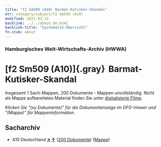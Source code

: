 ```yaml
---
title: "f2 Sm509 (A10) Barmat-Kutisker-Skandal"
etr: category/subject/f2 Sm509 (A10)
modified: 2021-03-13
backlink: ../../about.de.html
backlink-title: "Systematik-Übersicht"
fn-stub: about
---
```


### Hamburgisches Welt-Wirtschafts-Archiv (HWWA)
# [f2 Sm509 (A10)]{.gray}&#8201; Barmat-Kutisker-Skandal&#160; 




Insgesamt 1 Sach-Mappen, 200 Dokumente - Mappen unvollständig.
Nicht als Mappe aufbereitetes Material finden Sie unter [digitalisierte Filme](/film/h1_sh).

_Klicken Sie "(xy Dokumente)" für die Dokumentanzeige im DFG-Viewer und "(Mappe)" für Mappeninformation._

## Sacharchiv



- A10 Deutschland [**&nearr;**](../../../geo/i/126128/about.de.html "Deutschland (alle Mappen)") [**&uarr;**](../../../geo/about.de.html#A10 "Ländersystematik") (<a href="https://pm20.zbw.eu/dfgview/sh/126128,144353" title="über: Deutschland : Barmat-Kutisker-Skandal" target="_blank">200 Dokumente</a>) ([Mappe](../../../../folder/sh/1261xx/126128/1443xx/144353/about.de.html))


